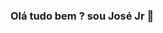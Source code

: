 ### Olá tudo bem ? sou José Jr 👋

<!--
**joseGjr/joseGjr** is a ✨ _special_ ✨ repository because its `README.md` (this file) appears on your GitHub profile.

Olá! sou o José Jr

- 🔭 Hoje  sou estágiario na defensoria pública do estado do maranhão , na área de suporte em informática
- 🌱 I’m currently learning  Flutter,Java e mysql
- 👯
- 🤔 Buscando oportunidades em projetos
- 📫  Contato: jratividades@hotmail.com ou 98985363607
- 😄 Pronouns:Ele/dele
-->
<div>
  <a href
